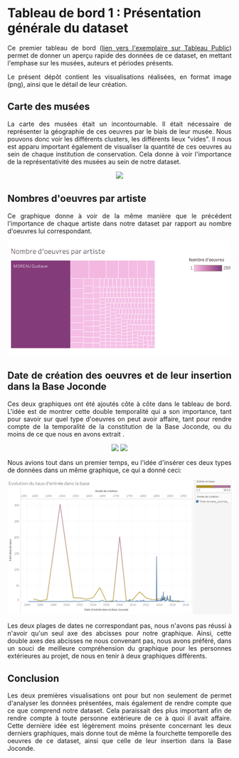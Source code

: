 # Tableau de bord 1 : Présentation générale du dataset

<div align="justify">

Ce premier tableau de bord ([lien vers l'exemplaire sur Tableau Public](https://public.tableau.com/profile/jahan3241#!/vizhome/EtudesurdesdonnesrcupresdelaBaseJoconde/PrsentationgnraledesdonnesrcupressurlaBaseJoconde)) permet de donner un aperçu rapide des données de ce dataset, en mettant l'emphase sur les musées, auteurs et périodes présents.

Le présent dépôt contient les visualisations réalisées, en format image (png), ainsi que le détail de leur création.
## Carte des musées
La carte des musées était un incontournable. Il était nécessaire de représenter la géographie de ces oeuvres par le biais de leur musée. Nous pouvons donc voir les différents clusters, les différents lieux "vides". Il nous est apparu important également de visualiser la quantité de ces oeuvres au sein de chaque institution de conservation. Cela donne à voir l'importance de la représentativité des musées au sein de notre dataset.

<p align="center">
<img src="Carte_Musées.png" width="500"/>
</p>

## Nombres d'oeuvres par artiste
Ce graphique donne à voir de la même manière que le précédent l'importance de chaque artiste dans notre dataset par rapport au nombre d'oeuvres lui correspondant.

<p align="center">
<img src="Oeuvres_Artistes.png" width="500"/>
</p>

## Date de création des oeuvres et de leur insertion dans la Base Joconde

Ces deux graphiques ont été ajoutés côte à côte dans le tableau de bord. L'idée est de montrer cette double temporalité qui a son importance, tant pour savoir sur quel type d'oeuvres on peut avoir affaire, tant pour rendre compte de la temporalité de la constitution de la Base Joconde, ou du moins de ce que nous en avons extrait
.
<p align="center">
<img src="Année_creation_temps.png" width="400"/>
<img src="Entrée_base_temps.png" width="400"/>
</p>

Nous avions tout dans un premier temps, eu l'idée d'insérer ces deux types de données dans un même graphique, ce qui a donné ceci:
<p align="center">
<img src="/images/double_graphique_creation_insertion.png" width="700"/>
</p>
Les deux plages de dates ne correspondant pas, nous n'avons pas réussi à n'avoir qu'un seul axe des abcisses pour notre graphique. Ainsi, cette double axes des abcisses ne nous convenant pas, nous avons préféré, dans un souci de meilleure compréhension du graphique pour les personnes extérieures au projet, de nous en tenir à deux graphiques différents.

## Conclusion

Les deux premières visualisations ont pour but non seulement de permet d'analyser les données présentées, mais également de rendre compte que ce que comprend notre dataset. Cela paraissait des plus important afin de rendre compte à toute personne extérieure de ce à quoi il avait affaire.  Cette dernière idée est légèrement moins présente concernant les deux derniers graphiques, mais donne tout de même la fourchette temporelle des oeuvres de ce dataset, ainsi que celle de leur insertion dans la Base Joconde.

</div>
